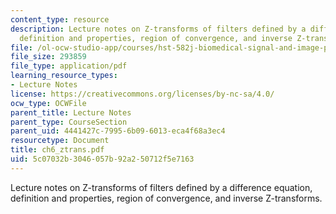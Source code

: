 ```yaml
---
content_type: resource
description: Lecture notes on Z-transforms of filters defined by a difference equation,
  definition and properties, region of convergence, and inverse Z-transforms.
file: /ol-ocw-studio-app/courses/hst-582j-biomedical-signal-and-image-processing-spring-2007/5c07032b3046057b92a250712f5e7163_ch6_ztrans.pdf
file_size: 293859
file_type: application/pdf
learning_resource_types:
- Lecture Notes
license: https://creativecommons.org/licenses/by-nc-sa/4.0/
ocw_type: OCWFile
parent_title: Lecture Notes
parent_type: CourseSection
parent_uid: 4441427c-7995-6b09-6013-eca4f68a3ec4
resourcetype: Document
title: ch6_ztrans.pdf
uid: 5c07032b-3046-057b-92a2-50712f5e7163
---
```

Lecture notes on Z-transforms of filters defined by a difference equation, definition and properties, region of convergence, and inverse Z-transforms.
